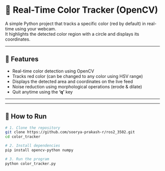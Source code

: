 # 🎯 Real-Time Color Tracker (OpenCV)

A simple Python project that tracks a specific color (red by default) in real-time using your webcam.  
It highlights the detected color region with a circle and displays its coordinates.

---

## 🧠 Features
- Real-time color detection using OpenCV  
- Tracks red color (can be changed to any color using HSV range)  
- Displays the detected area and coordinates on the live feed  
- Noise reduction using morphological operations (erode & dilate)  
- Quit anytime using the **‘q’** key  

---


---

## 🚀 How to Run
```bash
# 1. Clone the repository
git clone https://github.com/soorya-prakash-r/ros2_3502.git
cd color_tracker

# 2. Install dependencies
pip install opencv-python numpy

# 3. Run the program
python color_tracker.py
